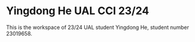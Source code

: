 # Yingdong He UAL CCI 23/24
 
This is the workspace of 23/24 UAL student Yingdong He, student number 23019658.
